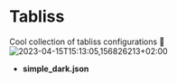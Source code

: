 # Tabliss
Cool collection of tabliss configurations 🌲
![2023-04-15T15:13:05,156826213+02:00](https://user-images.githubusercontent.com/89579269/232228595-fea674f5-4dd4-4798-9f48-14a959cfbab0.png)
- **simple_dark.json**
